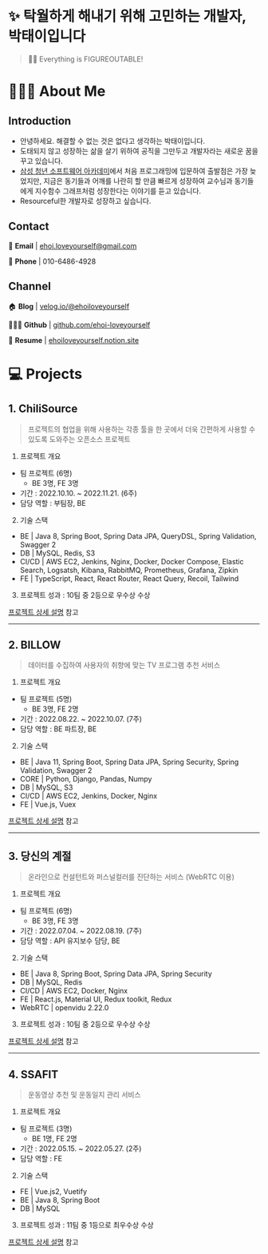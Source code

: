 # ✨ 탁월하게 해내기 위해 고민하는 개발자, 박태이입니다

> 💪🏼 Everything is FIGUREOUTABLE!

# 👩🏻‍💻 About Me

## Introduction

- 안녕하세요. 해결할 수 없는 것은 없다고 생각하는 박태이입니다.
- 도태되지 않고 성장하는 삶을 살기 위하여 공직을 그만두고 개발자라는 새로운 꿈을 꾸고 있습니다.
- [삼성 청년 소프트웨어 아카데미](https://www.ssafy.com/ksp/jsp/swp/swpMain.jsp)에서 처음 프로그래밍에 입문하여 출발점은 가장 늦었지만, 지금은 동기들과 어깨를 나란히 할 만큼 빠르게 성장하여 교수님과 동기들에게 지수함수 그래프처럼 성장한다는 이야기를 듣고 있습니다.
- Resourceful한 개발자로 성장하고 싶습니다.

## Contact

💌 **Email** | ehoi.loveyourself@gmail.com

📱 **Phone** | 010-6486-4928

## Channel

🏠 **Blog** | [velog.io/@ehoiloveyourself](http://bit.ly/3un2UTY)

👩🏻‍💻 **Github** | [github.com/ehoi-loveyourself](http://bit.ly/3VwoBNz)

‍📜 **Resume** | [ehoiloveyourself.notion.site](https://bit.ly/3F1MiWT)


# 💻 Projects

## 1. ChiliSource

> 프로젝트의 협업을 위해 사용하는 각종 툴을 한 곳에서 더욱 간편하게 사용할 수 있도록 도와주는 오픈소스 프로젝트

1. 프로젝트 개요
- 팀 프로젝트 (6명)
  - BE 3명, FE 3명
- 기간 : 2022.10.10. ~ 2022.11.21. (6주)
- 담당 역할 : 부팀장, BE

2. 기술 스택
- BE | Java 8, Spring Boot, Spring Data JPA, QueryDSL, Spring Validation, Swagger 2
- DB | MySQL, Redis, S3
- CI/CD | AWS EC2, Jenkins, Nginx, Docker, Docker Compose, Elastic Search, Logsatsh, Kibana, RabbitMQ, Prometheus, Grafana, Zipkin
- FE | TypeScript, React, React Router, React Query, Recoil, Tailwind

3. 프로젝트 성과 : 10팀 중 2등으로 우수상 수상

[프로젝트 상세 설명](http://bit.ly/3HrwNdV) 참고

---

## 2. BILLOW

> 데이터를 수집하여 사용자의 취향에 맞는 TV 프로그램 추천 서비스

1. 프로젝트 개요
- 팀 프로젝트 (5명)
  - BE 3명, FE 2명
- 기간 : 2022.08.22. ~ 2022.10.07. (7주)
- 담당 역할 : BE 파트장, BE

2. 기술 스택
- BE | Java 11, Spring Boot, Spring Data JPA, Spring Security, Spring Validation, Swagger 2
- CORE | Python, Django, Pandas, Numpy
- DB | MySQL, S3
- CI/CD | AWS EC2, Jenkins, Docker, Nginx
- FE | Vue.js, Vuex

[프로젝트 상세 설명](http://bit.ly/3UvrtZI) 참고

---

## 3. 당신의 계절

> 온라인으로 컨설턴트와 퍼스널컬러를 진단하는 서비스 (WebRTC 이용)

1. 프로젝트 개요
- 팀 프로젝트 (6명)
  - BE 3명, FE 3명
- 기간 : 2022.07.04. ~ 2022.08.19. (7주)
- 담당 역할 : API 유지보수 담당, BE

2. 기술 스택
- BE | Java 8, Spring Boot, Spring Data JPA, Spring Security
- DB | MySQL, Redis
- CI/CD | AWS EC2, Docker, Nginx
- FE | React.js, Material UI, Redux toolkit, Redux
- WebRTC | openvidu 2.22.0

3. 프로젝트 성과 : 10팀 중 2등으로 우수상 수상

[프로젝트 상세 설명](http://bit.ly/3UuhGmv) 참고

---

## 4. SSAFIT

> 운동영상 추천 및 운동일지 관리 서비스

1. 프로젝트 개요
- 팀 프로젝트 (3명)
  - BE 1명, FE 2명
- 기간 : 2022.05.15. ~ 2022.05.27. (2주)
- 담당 역할 : FE

2. 기술 스택
- FE | Vue.js2, Vuetify
- BE | Java 8, Spring Boot
- DB | MySQL

3. 프로젝트 성과 : 11팀 중 1등으로 최우수상 수상

[프로젝트 상세 설명](http://bit.ly/3XTLA6F) 참고
